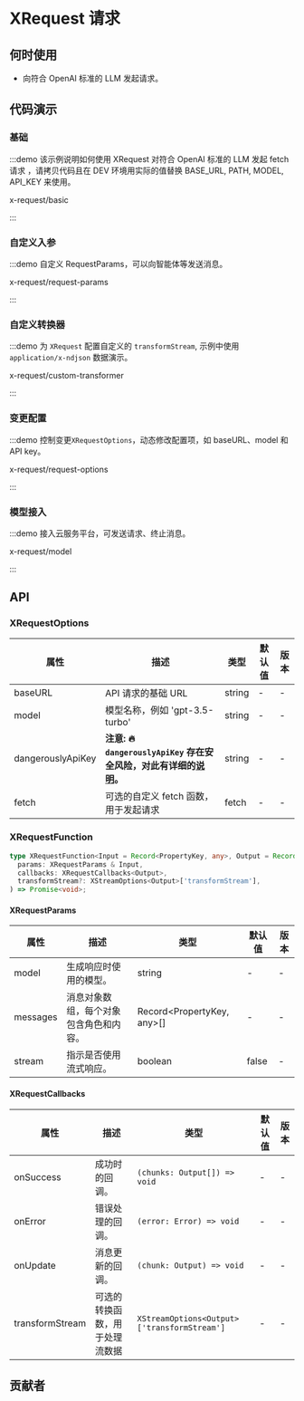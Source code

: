 
# XRequest 请求

## 何时使用

* 向符合 OpenAI 标准的 LLM 发起请求。

## 代码演示

### 基础

:::demo 该示例说明如何使用 XRequest 对符合 OpenAI 标准的 LLM 发起 fetch 请求 ，请拷贝代码且在 DEV 环境用实际的值替换 BASE_URL, PATH, MODEL, API_KEY 来使用。

x-request/basic

:::

### 自定义入参

:::demo 自定义 RequestParams，可以向智能体等发送消息。

x-request/request-params

:::

### 自定义转换器

:::demo 为 `XRequest` 配置自定义的 `transformStream`, 示例中使用 `application/x-ndjson` 数据演示。

x-request/custom-transformer

:::

### 变更配置

:::demo 控制变更`XRequestOptions`，动态修改配置项，如 baseURL、model 和 API key。

x-request/request-options

:::

### 模型接入

:::demo 接入云服务平台，可发送请求、终止消息。

x-request/model

:::

## API

### XRequestOptions

<!-- todo: add dangerouslyApiKey decs link  -->

| 属性 | 描述 | 类型 | 默认值 | 版本 |
| --- | --- | --- | --- | --- |
| baseURL | API 请求的基础 URL | string | - | - |
| model | 模型名称，例如 'gpt-3.5-turbo' | string | - | - |
| dangerouslyApiKey | **注意: 🔥 `dangerouslyApiKey` 存在安全风险，对此有详细的[说明](/#)。** | string | - | - |
| fetch | 可选的自定义 fetch 函数，用于发起请求 | fetch | - | - |

### XRequestFunction

```ts
type XRequestFunction<Input = Record<PropertyKey, any>, Output = Record<string, string>> = (
  params: XRequestParams & Input,
  callbacks: XRequestCallbacks<Output>,
  transformStream?: XStreamOptions<Output>['transformStream'],
) => Promise<void>;
```

#### XRequestParams

| 属性     | 描述                                   | 类型                       | 默认值 | 版本 |
| -------- | -------------------------------------- | -------------------------- | ------ | ---- |
| model    | 生成响应时使用的模型。                 | string                     | -      | -    |
| messages | 消息对象数组，每个对象包含角色和内容。 | Record<PropertyKey, any>[] | -      | -    |
| stream   | 指示是否使用流式响应。                 | boolean                    | false  | -    |

#### XRequestCallbacks

| 属性 | 描述 | 类型 | 默认值 | 版本 |
| --- | --- | --- | --- | --- |
| onSuccess | 成功时的回调。 | `(chunks: Output[]) => void` | - | - |
| onError | 错误处理的回调。 | `(error: Error) => void` | - | - |
| onUpdate | 消息更新的回调。 | `(chunk: Output) => void` | - | - |
| transformStream | 可选的转换函数，用于处理流数据 | `XStreamOptions<Output>['transformStream']` | - | - |
## 贡献者

<doc-contributors component-name="x-request" :max-count="6" :show-view-all="true" />
